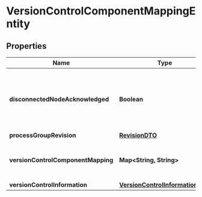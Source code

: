 # VersionControlComponentMappingEntity

## Properties
Name | Type | Description | Notes
------------ | ------------- | ------------- | -------------
**disconnectedNodeAcknowledged** | **Boolean** | Acknowledges that this node is disconnected to allow for mutable requests to proceed. |  [optional]
**processGroupRevision** | [**RevisionDTO**](RevisionDTO.md) |  |  [optional]
**versionControlComponentMapping** | **Map&lt;String, String&gt;** | The mapping of Versioned Component Identifiers to instance ID&#x27;s |  [optional]
**versionControlInformation** | [**VersionControlInformationDTO**](VersionControlInformationDTO.md) |  |  [optional]
